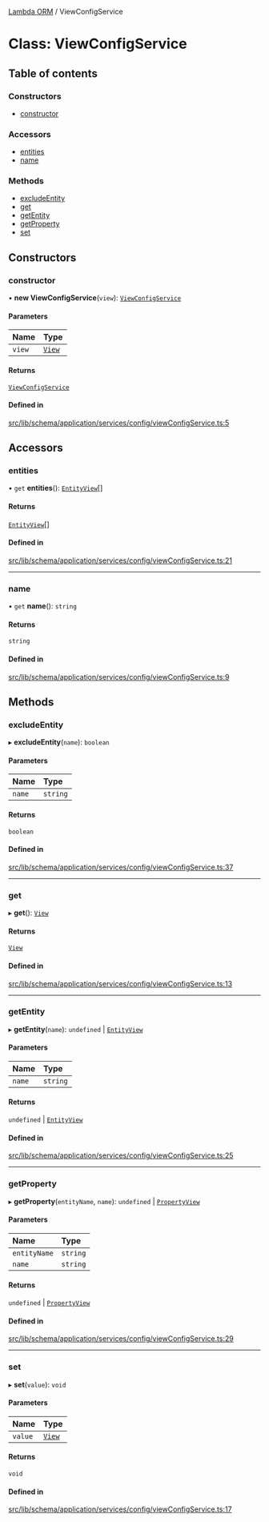 [Lambda ORM](../README.md) / ViewConfigService

# Class: ViewConfigService

## Table of contents

### Constructors

- [constructor](ViewConfigService.md#constructor)

### Accessors

- [entities](ViewConfigService.md#entities)
- [name](ViewConfigService.md#name)

### Methods

- [excludeEntity](ViewConfigService.md#excludeentity)
- [get](ViewConfigService.md#get)
- [getEntity](ViewConfigService.md#getentity)
- [getProperty](ViewConfigService.md#getproperty)
- [set](ViewConfigService.md#set)

## Constructors

### constructor

• **new ViewConfigService**(`view`): [`ViewConfigService`](ViewConfigService.md)

#### Parameters

| Name | Type |
| :------ | :------ |
| `view` | [`View`](../interfaces/View.md) |

#### Returns

[`ViewConfigService`](ViewConfigService.md)

#### Defined in

[src/lib/schema/application/services/config/viewConfigService.ts:5](https://github.com/FlavioLionelRita/lambdaorm/blob/0a0af856/src/lib/schema/application/services/config/viewConfigService.ts#L5)

## Accessors

### entities

• `get` **entities**(): [`EntityView`](../interfaces/EntityView.md)[]

#### Returns

[`EntityView`](../interfaces/EntityView.md)[]

#### Defined in

[src/lib/schema/application/services/config/viewConfigService.ts:21](https://github.com/FlavioLionelRita/lambdaorm/blob/0a0af856/src/lib/schema/application/services/config/viewConfigService.ts#L21)

___

### name

• `get` **name**(): `string`

#### Returns

`string`

#### Defined in

[src/lib/schema/application/services/config/viewConfigService.ts:9](https://github.com/FlavioLionelRita/lambdaorm/blob/0a0af856/src/lib/schema/application/services/config/viewConfigService.ts#L9)

## Methods

### excludeEntity

▸ **excludeEntity**(`name`): `boolean`

#### Parameters

| Name | Type |
| :------ | :------ |
| `name` | `string` |

#### Returns

`boolean`

#### Defined in

[src/lib/schema/application/services/config/viewConfigService.ts:37](https://github.com/FlavioLionelRita/lambdaorm/blob/0a0af856/src/lib/schema/application/services/config/viewConfigService.ts#L37)

___

### get

▸ **get**(): [`View`](../interfaces/View.md)

#### Returns

[`View`](../interfaces/View.md)

#### Defined in

[src/lib/schema/application/services/config/viewConfigService.ts:13](https://github.com/FlavioLionelRita/lambdaorm/blob/0a0af856/src/lib/schema/application/services/config/viewConfigService.ts#L13)

___

### getEntity

▸ **getEntity**(`name`): `undefined` \| [`EntityView`](../interfaces/EntityView.md)

#### Parameters

| Name | Type |
| :------ | :------ |
| `name` | `string` |

#### Returns

`undefined` \| [`EntityView`](../interfaces/EntityView.md)

#### Defined in

[src/lib/schema/application/services/config/viewConfigService.ts:25](https://github.com/FlavioLionelRita/lambdaorm/blob/0a0af856/src/lib/schema/application/services/config/viewConfigService.ts#L25)

___

### getProperty

▸ **getProperty**(`entityName`, `name`): `undefined` \| [`PropertyView`](../interfaces/PropertyView.md)

#### Parameters

| Name | Type |
| :------ | :------ |
| `entityName` | `string` |
| `name` | `string` |

#### Returns

`undefined` \| [`PropertyView`](../interfaces/PropertyView.md)

#### Defined in

[src/lib/schema/application/services/config/viewConfigService.ts:29](https://github.com/FlavioLionelRita/lambdaorm/blob/0a0af856/src/lib/schema/application/services/config/viewConfigService.ts#L29)

___

### set

▸ **set**(`value`): `void`

#### Parameters

| Name | Type |
| :------ | :------ |
| `value` | [`View`](../interfaces/View.md) |

#### Returns

`void`

#### Defined in

[src/lib/schema/application/services/config/viewConfigService.ts:17](https://github.com/FlavioLionelRita/lambdaorm/blob/0a0af856/src/lib/schema/application/services/config/viewConfigService.ts#L17)
